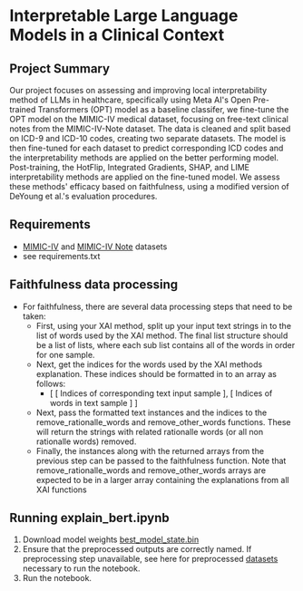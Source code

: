# Interpretable Large Language Models in a Clinical Context

## Project Summary
Our project focuses on assessing and improving local interpretability method of LLMs in healthcare, specifically using Meta AI's Open Pre-trained Transformers (OPT) model as a baseline classifer, we fine-tune the OPT model on the MIMIC-IV medical dataset, focusing on free-text clinical notes from the MIMIC-IV-Note dataset. The data is cleaned and split based on ICD-9 and ICD-10 codes, creating two separate datasets. The model is then fine-tuned for each dataset to predict corresponding ICD codes and the interpretability methods are applied on the better performing model. Post-training, the HotFlip, Integrated Gradients, SHAP, and LIME interpretability methods are applied on the fine-tuned model. We assess these methods' efficacy based on faithfulness, using a modified version of DeYoung et al.'s evaluation procedures.

## Requirements
- [MIMIC-IV](https://physionet.org/content/mimiciv/2.2/) and [MIMIC-IV Note](https://physionet.org/content/mimic-iv-note/2.2/) datasets
- see requirements.txt

## Faithfulness data processing
- For faithfulness, there are several data processing steps that need to be taken:
  - First, using your XAI method, split up your input text strings in to the list of words used by the XAI method. The final list structure should be a list of lists, where each sub list contains all of the words in order for one sample.
  - Next, get the indices for the words used by the XAI methods explanation. These indices should be formatted in to an array as follows:
    - [
      [ Indices of corresponding text input sample ],
      [ Indices of words in text sample ]
    ]
  - Next, pass the formatted text instances and the indices to the remove_rationalle_words and remove_other_words functions. These will return the strings with related rationalle words (or all non rationalle words) removed.
  - Finally, the instances along with the returned arrays from the previous step can be passed to the faithfulness function. Note that remove_rationalle_words and remove_other_words arrays are expected to be in a larger array containing the explanations from all XAI functions

## Running explain_bert.ipynb
1) Download model weights [best_model_state.bin](https://drive.google.com/drive/folders/1a7MW1GxHa8tzSiYX_4hgAZ5jvma3Ix-L?usp=drive_link)
2) Ensure that the preprocessed outputs are correctly named. If preprocessing step unavailable, see here for preprocessed [datasets](https://drive.google.com/drive/folders/1a7MW1GxHa8tzSiYX_4hgAZ5jvma3Ix-L?usp=drive_link) necessary to run the notebook.
3) Run the notebook.
